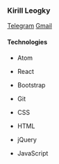 ### Kirill Leogky

[Telegram](https://t.me/KirillLeogky) [Gmail](mailto:kirillmargheriti@gmail.com)

#### Technologies

- Atom

- React

- Bootstrap

- Git

- CSS

- HTML

- jQuery

- JavaScript
